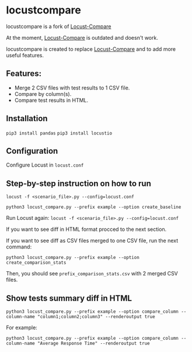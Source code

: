 # locustcompare

locustcompare is a fork of [Locust-Compare](https://github.com/tlolkema/Locust-Compare)

At the moment, [Locust-Compare](https://github.com/tlolkema/Locust-Compare) is outdated and doesn't work. 

locustcompare is created to replace [Locust-Compare](https://github.com/tlolkema/Locust-Compare) and to add more useful features.

## Features:

- Merge 2 CSV files with test results to 1 CSV file.
- Compare by column(s).
- Compare test results in HTML.

## Installation

`pip3 install pandas`
`pip3 install locustio`

## Configuration

Configure Locust in `locust.conf`

## Step-by-step instruction on how to run

`locust -f <scenario_file>.py --config=locust.conf`

`python3 locust_compare.py --prefix example --option create_baseline`

Run Locust again: `locust -f <scenario_file>.py --config=locust.conf`

If you want to see diff in HTML format procced to the next section.

If you want to see diff as CSV files merged to one CSV file, run the next command:

`python3 locust_compare.py --prefix example --option create_comparison_stats`

Then, you should see `prefix_comparison_stats.csv` with 2 merged CSV files.

## Show tests summary diff in HTML

`python3 locust_compare.py --prefix example --option compare_column --column-name "column1;column2;column3" --renderoutput true` 

For example:

`python3 locust_compare.py --prefix example --option compare_column --column-name "Average Response Time" --renderoutput true`
